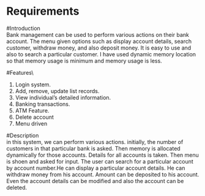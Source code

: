 # Requirements

#Introduction\
Bank management can be used to perform various actions on their bank account. The menu given options such as display account details, search customer, withdraw money, and also deposit money. It is easy to use and also to search a particular customer. I have used dynamic memory location so that memory usage is minimum and memory usage is less.

#Features\
1. Login system.
2. Add, remove, update list records.
3. View individual’s detailed information.
4. Banking transactions.
5. ATM Feature.
6. Delete account
7. Menu driven

#Description\
in this system, we can perform various actions. initially, the number of customers in that particular bank is asked. Then memory is allocated dynamically for those accounts. Details for all accounts is taken. Then menu is shoen and asked for input. The user can search for a particular account by account number.He can display a particular account details. He can withdraw money from his account. Amount can be deposited to his account. Even the account details can be modified and also the account can be deleted.
